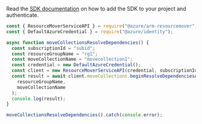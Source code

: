 Read the [SDK documentation](https://github.com/Azure/azure-sdk-for-js/blob/%40azure%2Farm-resourcemover_2.0.1/sdk/resourcemover/arm-resourcemover/README.md) on how to add the SDK to your project and authenticate.

```javascript
const { ResourceMoverServiceAPI } = require("@azure/arm-resourcemover");
const { DefaultAzureCredential } = require("@azure/identity");

async function moveCollectionsResolveDependencies() {
  const subscriptionId = "subid";
  const resourceGroupName = "rg1";
  const moveCollectionName = "movecollection1";
  const credential = new DefaultAzureCredential();
  const client = new ResourceMoverServiceAPI(credential, subscriptionId);
  const result = await client.moveCollections.beginResolveDependenciesAndWait(
    resourceGroupName,
    moveCollectionName
  );
  console.log(result);
}

moveCollectionsResolveDependencies().catch(console.error);
```
